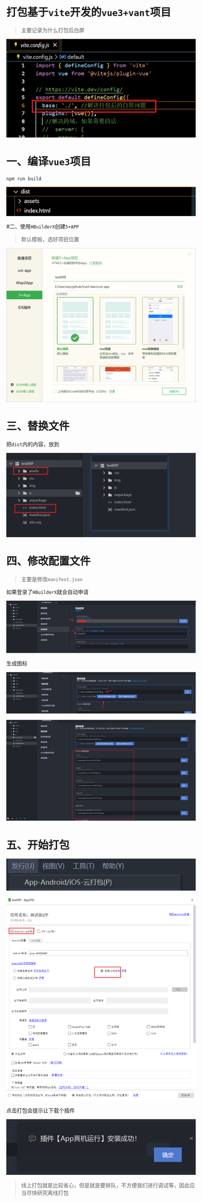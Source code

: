 # 打包基于`vite`开发的`vue3+vant`项目

> 主要记录为什么打包后白屏

![image-20250225213526676](./%E6%89%93%E5%8C%85%E5%9F%BA%E4%BA%8Evite%E5%BC%80%E5%8F%91%E7%9A%84vue3+vant%E9%A1%B9%E7%9B%AE.assets/image-20250225213526676.png)

# 一、编译`vue3`项目

```shell
npm run build
```

![image-20250225142148368](./%E6%89%93%E5%8C%85%E5%9F%BA%E4%BA%8Evite%E5%BC%80%E5%8F%91%E7%9A%84vue3+vant%E9%A1%B9%E7%9B%AE.assets/image-20250225142148368.png)

#二、使用`HBuilderX`创建`5+APP`

> 默认模板，选好项目位置

![image-20250225142034112](./%E6%89%93%E5%8C%85%E5%9F%BA%E4%BA%8Evite%E5%BC%80%E5%8F%91%E7%9A%84vue3+vant%E9%A1%B9%E7%9B%AE.assets/image-20250225142034112.png)

# 三、替换文件

把`dist`内的内容，放到

![image-20250225142318050](./%E6%89%93%E5%8C%85%E5%9F%BA%E4%BA%8Evite%E5%BC%80%E5%8F%91%E7%9A%84vue3+vant%E9%A1%B9%E7%9B%AE.assets/image-20250225142318050.png)

# 四、修改配置文件

> 主要是修改`manifest.json`

如果登录了`HBuilderX`就会自动申请

![image-20250225142453237](./%E6%89%93%E5%8C%85%E5%9F%BA%E4%BA%8Evite%E5%BC%80%E5%8F%91%E7%9A%84vue3+vant%E9%A1%B9%E7%9B%AE.assets/image-20250225142453237.png)

生成图标

![image-20250225142804766](./%E6%89%93%E5%8C%85%E5%9F%BA%E4%BA%8Evite%E5%BC%80%E5%8F%91%E7%9A%84vue3+vant%E9%A1%B9%E7%9B%AE.assets/image-20250225142804766.png)

![image-20250225142825323](./%E6%89%93%E5%8C%85%E5%9F%BA%E4%BA%8Evite%E5%BC%80%E5%8F%91%E7%9A%84vue3+vant%E9%A1%B9%E7%9B%AE.assets/image-20250225142825323.png)

# 五、开始打包

![image-20250225143125384](./%E6%89%93%E5%8C%85%E5%9F%BA%E4%BA%8Evite%E5%BC%80%E5%8F%91%E7%9A%84vue3+vant%E9%A1%B9%E7%9B%AE.assets/image-20250225143125384.png)

![image-20250225143013427](./%E6%89%93%E5%8C%85%E5%9F%BA%E4%BA%8Evite%E5%BC%80%E5%8F%91%E7%9A%84vue3+vant%E9%A1%B9%E7%9B%AE.assets/image-20250225143013427.png)

点击打包会提示让下载个插件

![image-20250225143214955](./%E6%89%93%E5%8C%85%E5%9F%BA%E4%BA%8Evite%E5%BC%80%E5%8F%91%E7%9A%84vue3+vant%E9%A1%B9%E7%9B%AE.assets/image-20250225143214955.png)

> 线上打包就是比较省心，但是就是要排队，不方便我们进行调试等，因此应当尽快研究离线打包
